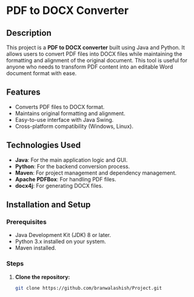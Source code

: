 # PDF to DOCX Converter

## Description
This project is a **PDF to DOCX converter** built using Java and Python. It allows users to convert PDF files into DOCX files while maintaining the formatting and alignment of the original document. This tool is useful for anyone who needs to transform PDF content into an editable Word document format with ease.

## Features
- Converts PDF files to DOCX format.
- Maintains original formatting and alignment.
- Easy-to-use interface with Java Swing.
- Cross-platform compatibility (Windows, Linux).

## Technologies Used
- **Java**: For the main application logic and GUI.
- **Python**: For the backend conversion process.
- **Maven**: For project management and dependency management.
- **Apache PDFBox**: For handling PDF files.
- **docx4j**: For generating DOCX files.

## Installation and Setup

### Prerequisites
- Java Development Kit (JDK) 8 or later.
- Python 3.x installed on your system.
- Maven installed.

### Steps

1. **Clone the repository:**
   ```bash
   git clone https://github.com/branwalashish/Project.git

